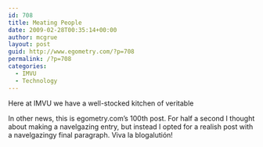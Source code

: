 ```yaml
---
id: 708
title: Meating People
date: 2009-02-28T00:35:14+00:00
author: mcgrue
layout: post
guid: http://www.egometry.com/?p=708
permalink: /?p=708
categories:
  - IMVU
  - Technology
---
```

Here at IMVU we have a well-stocked kitchen of veritable 

In other news, this is egometry.com&#8217;s 100th post. For half a second I thought about making a navelgazing entry, but instead I opted for a realish post with a navelgazingy final paragraph. Viva la blogalutión!